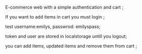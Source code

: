 E-commerce web with  a simple authentication and cart ;

If you want to add items in cart you must login ;

test username:emilys, passwrod: emilyspass; 

token and user are stored in localstorage untill you logout;

you can add items, updated items and remove them from cart ; 




